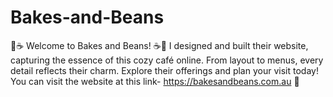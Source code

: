 # Bakes-and-Beans
🍰☕ Welcome to Bakes and Beans! ☕🍰  I designed and built their website, capturing the essence of this cozy café online. From layout to menus, every detail reflects their charm. Explore their offerings and plan your visit today! You can visit the website at this link- https://bakesandbeans.com.au 🔗
